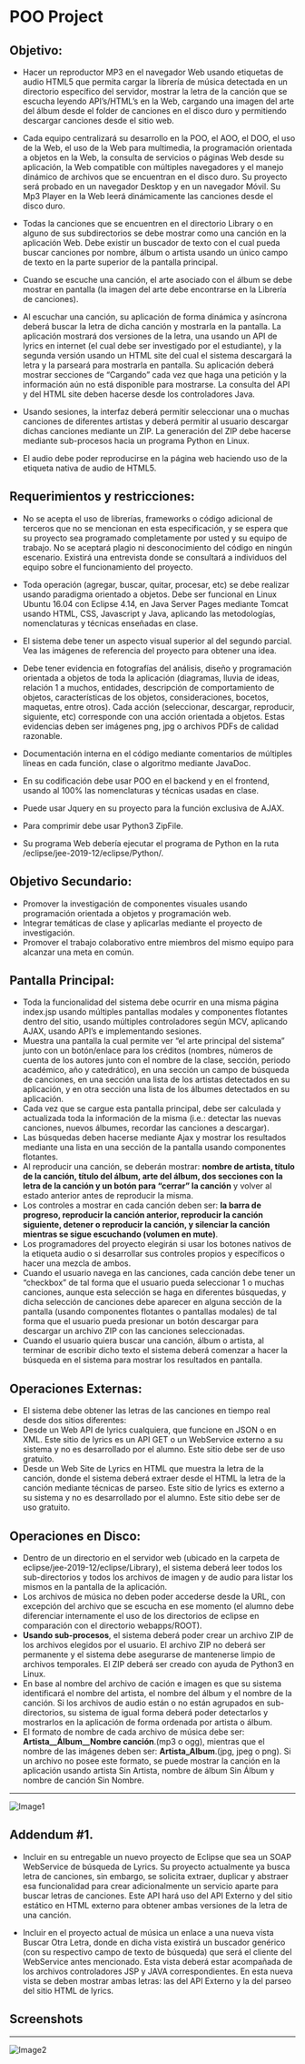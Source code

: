 # POO Project

## Objetivo:

* Hacer un reproductor MP3 en el navegador Web usando etiquetas de audio HTML5 que permita cargar la librería de música detectada en un directorio específico del servidor, mostrar la letra de la canción que se escucha leyendo API’s/HTML’s en la Web, cargando una imagen del arte del álbum desde el folder de canciones en el disco duro y permitiendo descargar canciones desde el sitio web.

* Cada equipo centralizará su desarrollo en la POO, el AOO, el DOO, el uso de la Web, el uso de la Web para multimedia, la programación orientada a objetos en la Web, la consulta de servicios o páginas Web desde su aplicación, la Web compatible con múltiples navegadores y el manejo dinámico de archivos que se encuentran en el disco duro. Su proyecto será probado en un navegador Desktop y en un navegador Móvil.
Su Mp3 Player en la Web leerá dinámicamente  las canciones desde el disco duro. 
* Todas la canciones que se encuentren en el directorio Library o en alguno de sus subdirectorios se debe mostrar como una canción en la aplicación Web. Debe existir un buscador de texto con el cual pueda buscar canciones por nombre, álbum o artista usando un único campo de texto en la parte superior de la pantalla principal. 
* Cuando se escuche una canción, el arte asociado con el álbum se debe mostrar en pantalla (la imagen del arte debe encontrarse en la Librería de canciones).

* Al escuchar una canción, su aplicación de forma dinámica y asíncrona deberá buscar la letra de dicha canción y mostrarla en la pantalla. La aplicación mostrará dos versiones de la letra, una usando un API de lyrics en internet (el cual debe ser investigado por el estudiante), y la segunda versión usando un HTML site del cual el sistema descargará la letra y la parseará para mostrarla en pantalla. Su aplicación deberá mostrar secciones de “Cargando” cada vez que haga una petición y la información aún no está disponible para mostrarse. La consulta del API y del HTML site deben hacerse desde los controladores Java.

* Usando sesiones, la interfaz deberá permitir seleccionar una o muchas canciones de diferentes artistas y deberá permitir al usuario descargar dichas canciones mediante un ZIP. La generación del ZIP debe hacerse mediante sub-procesos hacia un programa Python en Linux.
* El audio debe poder reproducirse en la página web haciendo uso de la etiqueta nativa de audio de HTML5.

## Requerimientos y restricciones:

* No se acepta el uso de librerías, frameworks o código adicional de terceros que no se mencionan en esta especificación, y se espera que su proyecto sea programado completamente por usted y su equipo de trabajo. No se aceptará plagio ni desconocimiento del código en ningún escenario. Existirá una entrevista donde se consultará a individuos del equipo sobre el funcionamiento del proyecto.

* Toda operación (agregar, buscar, quitar, procesar, etc) se debe realizar usando paradigma orientado a objetos.
Debe ser funcional en Linux Ubuntu 16.04 con Eclipse 4.14, en Java Server Pages mediante Tomcat usando HTML, CSS, Javascript y Java, aplicando las metodologías, nomenclaturas y técnicas enseñadas en clase.
* El sistema debe tener un aspecto visual superior al del segundo parcial. Vea las imágenes de referencia del proyecto para obtener una idea.
* Debe tener evidencia en fotografías del análisis, diseño y programación orientada a objetos de toda la aplicación (diagramas, lluvia de ideas, relación 1 a muchos, entidades, descripción de comportamiento de objetos, características de los objetos, consideraciones, bocetos, maquetas, entre otros). Cada acción (seleccionar, descargar, reproducir, siguiente, etc) corresponde con una acción orientada a objetos. Estas evidencias deben ser imágenes png, jpg o archivos PDFs de calidad razonable.
* Documentación interna en el código mediante comentarios de múltiples líneas en cada función, clase o algoritmo mediante JavaDoc.
* En su codificación debe usar POO en el backend y en el frontend, usando al 100% las nomenclaturas y técnicas usadas en clase.
* Puede usar Jquery en su proyecto para la función exclusiva de AJAX.
* Para comprimir debe usar Python3 ZipFile.
* Su programa Web debería ejecutar el programa de Python en la ruta /eclipse/jee-2019-12/eclipse/Python/. 

## Objetivo Secundario:

* Promover la investigación de componentes visuales usando programación orientada a objetos y programación web.
* Integrar temáticas de clase y aplicarlas mediante el proyecto de investigación.
* Promover el trabajo colaborativo entre miembros del mismo equipo para alcanzar una meta en común.

## Pantalla Principal:

* Toda la funcionalidad del sistema debe ocurrir en una misma página index.jsp usando múltiples pantallas modales y componentes flotantes dentro del sitio, usando múltiples controladores según MCV, aplicando AJAX, usando API’s e implementando sesiones.
* Muestra una pantalla la cual permite ver “el arte principal del sistema” junto con un botón/enlace para los créditos (nombres, números de cuenta de los autores junto con el nombre de la clase, sección, periodo académico, año y catedrático), en una sección un campo de búsqueda de canciones, en una sección una lista de los artistas detectados en su aplicación, y en otra sección una lista de los álbumes detectados en su aplicación.
* Cada vez que se cargue esta pantalla principal, debe ser calculada y actualizada toda la información de la misma (i.e.: detectar las nuevas canciones, nuevos álbumes, recordar las canciones a descargar).
* Las búsquedas deben hacerse mediante Ajax y mostrar los resultados mediante una lista en una sección de la pantalla usando componentes flotantes.
* Al reproducir una canción, se deberán mostrar: **nombre de artista, título de la canción, título del álbum, arte del álbum, dos secciones con la letra de la canción y un botón para “cerrar” la canción** y volver al estado anterior antes de reproducir la misma. 
* Los controles a mostrar en cada canción deben ser: **la barra de progreso, reproducir la canción anterior, reproducir la canción siguiente, detener o reproducir la canción, y silenciar la canción mientras se sigue escuchando (volumen en mute)**. 
* Los programadores del proyecto elegirán si usar los botones nativos de la etiqueta audio o si desarrollar sus controles propios y específicos o hacer una mezcla de ambos.
* Cuando el usuario navega en las canciones, cada canción debe tener un “checkbox” de tal forma que el usuario pueda seleccionar 1 o muchas canciones, aunque esta selección se haga en diferentes búsquedas, y dicha selección de canciones debe aparecer en alguna sección de la pantalla (usando componentes flotantes o pantallas modales) de tal forma que el usuario pueda presionar un botón descargar para descargar un archivo ZIP con las canciones seleccionadas.
* Cuando el usuario quiera buscar una canción, álbum o artista, al terminar de escribir dicho texto el sistema deberá comenzar a hacer la búsqueda en el sistema para mostrar los resultados en pantalla.

## Operaciones Externas:

* El sistema debe obtener las letras de las canciones en tiempo real desde dos sitios diferentes:
* Desde un Web API de lyrics cualquiera, que funcione en JSON o en XML. Este sitio de lyrics es un API GET o un WebService externo a su sistema y no es desarrollado por el alumno. Este sitio debe ser de uso gratuito.
* Desde un Web Site de Lyrics en HTML que muestra la letra de la canción, donde el sistema deberá extraer desde el HTML la letra de la canción mediante técnicas de parseo. Este sitio de lyrics es externo a su sistema y no es desarrollado por el alumno. Este sitio debe ser de uso gratuito.

## Operaciones en Disco:

* Dentro de un directorio en el servidor web (ubicado en la carpeta de eclipse/jee-2019-12/eclipse/Library), el sistema deberá leer todos los sub-directorios y todos los archivos de imagen y de audio para listar los mismos en la pantalla de la aplicación.
* Los archivos de música no deben poder accederse desde la URL, con excepción del archivo que se escucha en ese momento (el alumno debe diferenciar internamente el uso de los directorios de eclipse en comparación con el directorio webapps/ROOT).
* **Usando sub-procesos**, el sistema deberá poder crear un archivo ZIP de los archivos elegidos por el usuario. El archivo ZIP no deberá ser permanente y el sistema debe asegurarse de mantenerse limpio de archivos temporales. El ZIP deberá ser creado con ayuda de Python3 en Linux.
* En base al nombre del archivo de cación e imagen es que su sistema identificará el nombre del artista, el nombre del álbum y el nombre de la canción. Si los archivos de audio están o no están agrupados en sub-directorios, su sistema de igual forma deberá poder detectarlos y mostrarlos en la aplicación de forma ordenada por artista o álbum. 
* El formato de nombre de cada archivo de música debe ser: **Artista__Álbum__Nombre canción**.(mp3 o ogg), mientras que el nombre de las imágenes deben ser: **Artista_Album**.(jpg, jpeg o png). Si un archivo no posee este formato, se puede mostrar la canción en la aplicación usando artista Sin Artista, nombre de álbum Sin Álbum y nombre de canción Sin Nombre.
--------------------
![Image1](docs/img2.png)

## Addendum #1.

* Incluir en su entregable un nuevo proyecto de Eclipse que sea un SOAP WebService de búsqueda de Lyrics. Su proyecto actualmente ya busca letra de canciones, sin embargo, se solicita extraer, duplicar y abstraer esa funcionalidad para crear adicionalmente un servicio aparte para buscar letras de canciones. Este API hará uso del API Externo y del sitio estático en HTML externo para obtener ambas versiones de la letra de una canción.

* Incluir en el proyecto actual de música un enlace a una nueva vista Buscar Otra Letra, donde en dicha vista existirá un buscador genérico (con su respectivo campo de texto de búsqueda) que será el cliente del WebService antes mencionado. Esta vista deberá estar acompañada de los archivos controladores JSP y JAVA correspondientes.  En esta nueva vista se deben mostrar ambas letras: las del API Externo y la del parseo del sitio HTML de lyrics.

## Screenshots
--------------------
![Image2](docs/img1.png)
